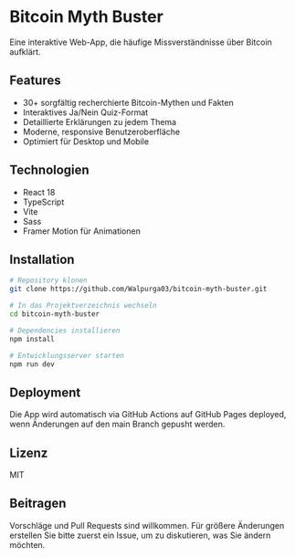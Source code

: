 # Bitcoin Myth Buster

Eine interaktive Web-App, die häufige Missverständnisse über Bitcoin aufklärt.

## Features

- 30+ sorgfältig recherchierte Bitcoin-Mythen und Fakten
- Interaktives Ja/Nein Quiz-Format
- Detaillierte Erklärungen zu jedem Thema
- Moderne, responsive Benutzeroberfläche
- Optimiert für Desktop und Mobile

## Technologien

- React 18
- TypeScript
- Vite
- Sass
- Framer Motion für Animationen

## Installation

```bash
# Repository klonen
git clone https://github.com/Walpurga03/bitcoin-myth-buster.git

# In das Projektverzeichnis wechseln
cd bitcoin-myth-buster

# Dependencies installieren
npm install

# Entwicklungsserver starten
npm run dev
```

## Deployment

Die App wird automatisch via GitHub Actions auf GitHub Pages deployed, wenn Änderungen auf den main Branch gepusht werden.

## Lizenz

MIT

## Beitragen

Vorschläge und Pull Requests sind willkommen. Für größere Änderungen erstellen Sie bitte zuerst ein Issue, um zu diskutieren, was Sie ändern möchten.
